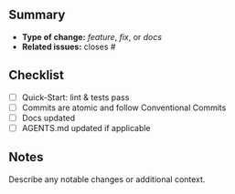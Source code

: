 ## Summary
- **Type of change:** _feature_, _fix_, or _docs_
- **Related issues:** closes #

## Checklist
- [ ] Quick-Start: lint & tests pass
- [ ] Commits are atomic and follow Conventional Commits
- [ ] Docs updated
- [ ] AGENTS.md updated if applicable

## Notes
Describe any notable changes or additional context.
